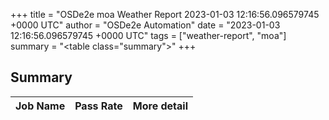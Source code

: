 +++
title = "OSDe2e moa Weather Report 2023-01-03 12:16:56.096579745 +0000 UTC"
author = "OSDe2e Automation"
date = "2023-01-03 12:16:56.096579745 +0000 UTC"
tags = ["weather-report", "moa"]
summary = "<table class=\"summary\"></table>"
+++
## Summary

| Job Name | Pass Rate | More detail |
|----------|-----------|-------------|




